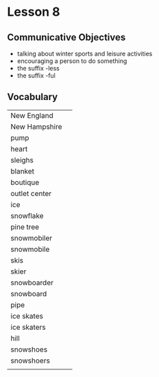 # Lesson 8


## Communicative Objectives
- talking about winter sports and leisure activities
- encouraging a person to do something
- the suffix -less
- the suffix -ful


## Vocabulary

|    |    |
|:---|:---|
| New England |  |
| New Hampshire |  |
| pump |  |
| heart |  |
| sleighs |  |
| blanket |  |
| boutique |  |
| outlet center |  |
| ice |  |
| snowflake |  |
| pine tree |  |
| snowmobiler |  |
| snowmobile |  |
| skis |  |
| skier |  |
| snowboarder |  |
| snowboard |  |
| pipe |  |
| ice skates |  |
| ice skaters |  |
| hill |  |
| snowshoes |  |
| snowshoers |  |
|  |  |

<br><br>


##